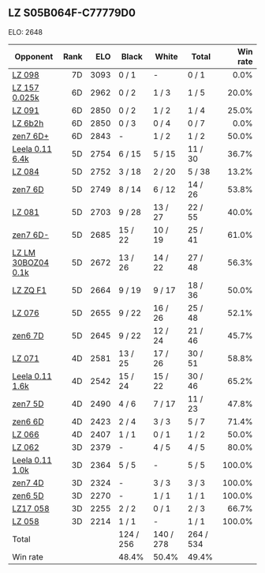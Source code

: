 ## LZ S05B064F-C77779D0 ##

ELO: 2648

Opponent | Rank | ELO | Black | White | Total | Win rate
---------|-----:|----:|-------|-------|-------|-------:
[LZ 098](LZ%20098.md) | 7D | 3093 | 0 / 1 | - | 0 / 1 | 0.0%
[LZ 157 0.025k](LZ%20157%200.025k.md) | 6D | 2962 | 0 / 2 | 1 / 3 | 1 / 5 | 20.0%
[LZ 091](LZ%20091.md) | 6D | 2850 | 0 / 2 | 1 / 2 | 1 / 4 | 25.0%
[LZ 6b2h](LZ%206b2h.md) | 6D | 2850 | 0 / 3 | 0 / 4 | 0 / 7 | 0.0%
[zen7 6D+](zen7%206D+.md) | 6D | 2843 | - | 1 / 2 | 1 / 2 | 50.0%
[Leela 0.11 6.4k](Leela%200.11%206.4k.md) | 5D | 2754 | 6 / 15 | 5 / 15 | 11 / 30 | 36.7%
[LZ 084](LZ%20084.md) | 5D | 2752 | 3 / 18 | 2 / 20 | 5 / 38 | 13.2%
[zen7 6D](zen7%206D.md) | 5D | 2749 | 8 / 14 | 6 / 12 | 14 / 26 | 53.8%
[LZ 081](LZ%20081.md) | 5D | 2703 | 9 / 28 | 13 / 27 | 22 / 55 | 40.0%
[zen7 6D-](zen7%206D-.md) | 5D | 2685 | 15 / 22 | 10 / 19 | 25 / 41 | 61.0%
[LZ LM 30BOZ04 0.1k](LZ%20LM%2030BOZ04%200.1k.md) | 5D | 2672 | 13 / 26 | 14 / 22 | 27 / 48 | 56.3%
[LZ ZQ F1](LZ%20ZQ%20F1.md) | 5D | 2664 | 9 / 19 | 9 / 17 | 18 / 36 | 50.0%
[LZ 076](LZ%20076.md) | 5D | 2655 | 9 / 22 | 16 / 26 | 25 / 48 | 52.1%
[zen6 7D](zen6%207D.md) | 5D | 2645 | 9 / 22 | 12 / 24 | 21 / 46 | 45.7%
[LZ 071](LZ%20071.md) | 4D | 2581 | 13 / 25 | 17 / 26 | 30 / 51 | 58.8%
[Leela 0.11 1.6k](Leela%200.11%201.6k.md) | 4D | 2542 | 15 / 24 | 15 / 22 | 30 / 46 | 65.2%
[zen7 5D](zen7%205D.md) | 4D | 2490 | 4 / 6 | 7 / 17 | 11 / 23 | 47.8%
[zen6 6D](zen6%206D.md) | 4D | 2423 | 2 / 4 | 3 / 3 | 5 / 7 | 71.4%
[LZ 066](LZ%20066.md) | 4D | 2407 | 1 / 1 | 0 / 1 | 1 / 2 | 50.0%
[LZ 062](LZ%20062.md) | 3D | 2379 | - | 4 / 5 | 4 / 5 | 80.0%
[Leela 0.11 1.0k](Leela%200.11%201.0k.md) | 3D | 2364 | 5 / 5 | - | 5 / 5 | 100.0%
[zen7 4D](zen7%204D.md) | 3D | 2324 | - | 3 / 3 | 3 / 3 | 100.0%
[zen6 5D](zen6%205D.md) | 3D | 2270 | - | 1 / 1 | 1 / 1 | 100.0%
[LZ17 058](LZ17%20058.md) | 3D | 2255 | 2 / 2 | 0 / 1 | 2 / 3 | 66.7%
[LZ 058](LZ%20058.md) | 3D | 2214 | 1 / 1 | - | 1 / 1 | 100.0%
Total | | | 124 / 256 | 140 / 278 | 264 / 534 | 
Win rate| | | 48.4% | 50.4% | 49.4% | 
